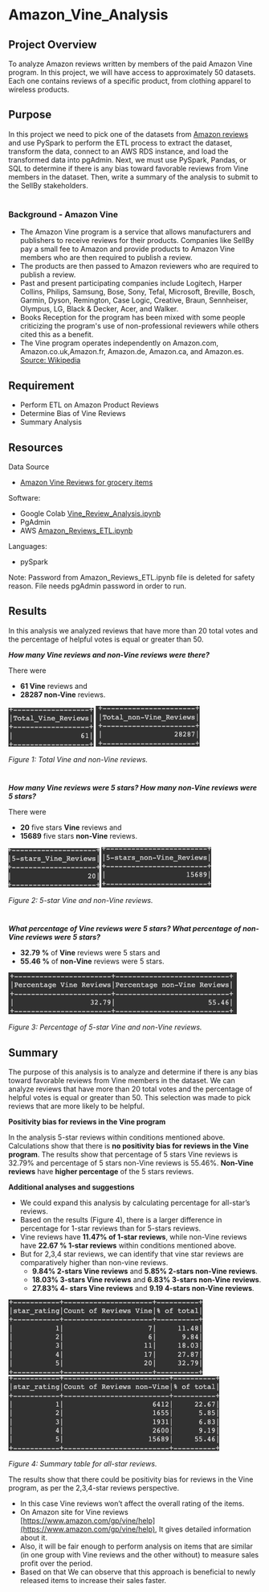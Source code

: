 # Amazon_Vine_Analysis

## Project Overview

To analyze Amazon reviews written by members of the paid Amazon Vine program. In this project, we will have access to approximately 50 datasets. Each one contains reviews of a specific product, from clothing apparel to wireless products.


## Purpose

In this project we need to pick one of the datasets from [Amazon reviews](https://s3.amazonaws.com/amazon-reviews-pds/tsv/index.txt) and use PySpark to perform the ETL process to extract the dataset, transform the data, connect to an AWS RDS instance, and load the transformed data into pgAdmin. Next, we must use PySpark, Pandas, or SQL to determine if there is any bias toward favorable reviews from Vine members in the dataset. Then, write a summary of the analysis to submit to the SellBy stakeholders.
#
### Background - Amazon Vine

- The Amazon Vine program is a service that allows manufacturers and publishers to receive reviews for their products. Companies like SellBy pay a small fee to Amazon and provide products to Amazon Vine members who are then required to publish a review.
- The products are then passed to Amazon reviewers who are required to publish a review.
- Past and present participating companies include Logitech, Harper Collins, Philips, Samsung, Bose, Sony, Tefal, Microsoft, Breville, Bosch, Garmin, Dyson, Remington, Case Logic, Creative, Braun, Sennheiser, Olympus, LG, Black & Decker, Acer, and Walker.
- Books Reception for the program has been mixed with some people criticizing the program's use of non-professional reviewers while others cited this as a benefit.
- The Vine program operates independently on Amazon.com, Amazon.co.uk,Amazon.fr, Amazon.de, Amazon.ca, and Amazon.es. [Source: Wikipedia](https://en.wikipedia.org/wiki/Amazon_Vine) 


## Requirement
- Perform ETL on Amazon Product Reviews
- Determine Bias of Vine Reviews
- Summary Analysis

## Resources
Data Source

-	[Amazon Vine Reviews for grocery items](https://s3.amazonaws.com/amazon-reviews-pds/tsv/amazon_reviews_us_Grocery_v1_00.tsv.gz)

Software:

-	Google Colab [Vine_Review_Analysis.ipynb](Vine_Review_Analysis.ipynb)
-	PgAdmin
-	AWS [Amazon_Reviews_ETL.ipynb](Amazon_Reviews_ETL.ipynb)

Languages:

-	pySpark

Note: Password from Amazon_Reviews_ETL.ipynb file is deleted for safety reason. File needs pgAdmin password in order to run.
## Results
In this analysis we analyzed reviews that have more than 20 total votes and the percentage of helpful votes is equal or greater than 50.

***How many Vine reviews and non-Vine reviews were there?***

There were
- **61 Vine** reviews and 
- **28287 non-Vine** reviews.

![Amazon_Vine_Analysis](https://github.com/Lauramasonjar/Amazon_Vine_Analysis/blob/main/Images/Total_Vine_Reviews.png)
![Amazon_Vine_Analysis](https://github.com/Lauramasonjar/Amazon_Vine_Analysis/blob/main/Images/Total_Non_Vine_Reviews.png)

<i>Figure 1: Total Vine and non-Vine reviews.</i>
</p>

#
***How many Vine reviews were 5 stars? How many non-Vine reviews were 5 stars?***

There were
- **20** five stars **Vine** reviews and 
- **15689**  five stars **non-Vine** reviews.

![Amazon_Vine_Analysis](https://github.com/Lauramasonjar/Amazon_Vine_Analysis/blob/main/Images/5Star_Vine_Reviews.png)
![Amazon_Vine_Analysis](https://github.com/Lauramasonjar/Amazon_Vine_Analysis/blob/main/Images/5Star_Non_Vine_Reviews.png)

<i>Figure 2: 5-star Vine and non-Vine reviews.</i>
</p>

#
***What percentage of Vine reviews were 5 stars? What percentage of non-Vine reviews were 5 stars?***

- **32.79 %** of **Vine** reviews were 5 stars and 
- **55.46 %** of **non-Vine** reviews were 5 stars.

![Amazon_Vine_Analysis](https://github.com/Lauramasonjar/Amazon_Vine_Analysis/blob/main/Images/5Star_Review_Percentage(vine-nonvine).png)

<i>Figure 3: Percentage of 5-star Vine and non-Vine reviews.</i>
</p>


## Summary

The purpose of this analysis is to analyze and determine if there is any bias toward favorable reviews from Vine members in the dataset. We can analyze reviews that have more than 20 total votes and the percentage of helpful votes is equal or greater than 50. This selection was made to pick reviews that are more likely to be helpful.

**Positivity bias for reviews in the Vine program**

In the analysis 5-star reviews within conditions mentioned above. Calculations show that there is **no positivity bias for reviews in the Vine program**. The results show that percentage of 5 stars Vine reviews is 32.79% and percentage of 5 stars non-Vine reviews is 55.46%. **Non-Vine reviews** have **higher percentage** of the 5 stars reviews.

**Additional analyses and suggestions**

- We could expand this analysis by calculating percentage for all-star’s reviews. 
- Based on the results (Figure 4), there is a larger difference in percentage for 1-star reviews than for 5-stars reviews.
- Vine reviews have **11.47% of 1-star reviews**, while non-Vine reviews have **22.67 % 1-star reviews** within conditions mentioned above.
- But for 2,3,4 star reviews, we can identify that vine star reviews are comparatively higher than non-vine reviews.
  - **9.84% 2-stars Vine reviews** and **5.85% 2-stars non-Vine reviews**.  
  - **18.03% 3-stars Vine reviews** and **6.83% 3-stars non-Vine reviews**.
  - **27.83% 4- stars Vine reviews** and **9.19 4-stars non-Vine reviews**.

![Amazon_Vine_Analysis](https://github.com/Lauramasonjar/Amazon_Vine_Analysis/blob/main/Images/Allstar_Percentage_Vine_Reviews.png)
![Amazon_Vine_Analysis](https://github.com/Lauramasonjar/Amazon_Vine_Analysis/blob/main/Images/Allstar_Percentage_Non_Vine_Reviews.png)

<i>Figure 4: Summary table for all-star reviews.</i>
</p>

The results show that there could be positivity bias for reviews in the Vine program, as per the 2,3,4-star reviews perspective. 

- In this case Vine reviews won’t affect the overall rating of the items.
- On Amazon site for Vine reviews [https://www.amazon.com/gp/vine/help](https://www.amazon.com/gp/vine/help), It gives detailed information about it.
- Also, it will be fair enough to perform analysis on items that are similar (in one group with Vine reviews and the other without) to measure sales profit over the period.
- Based on that We can observe that this approach is beneficial to newly released items to increase their sales faster.
